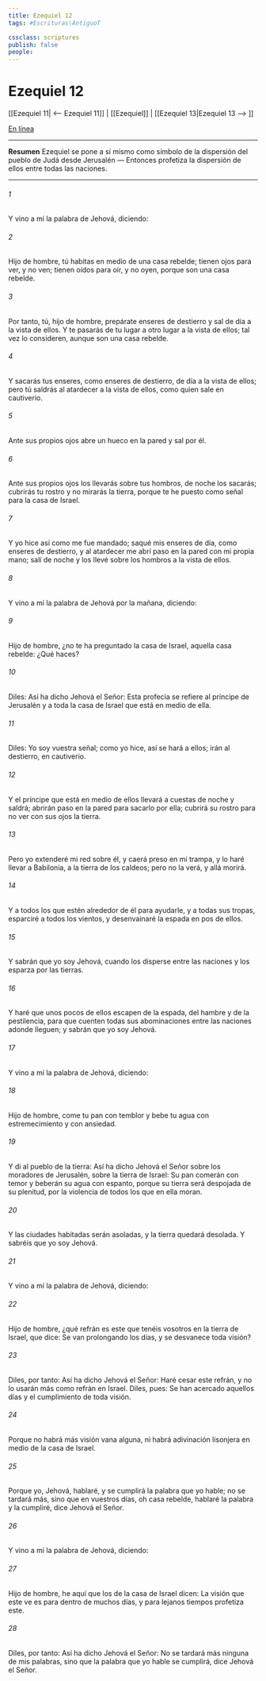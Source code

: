 ```yaml
---
title: Ezequiel 12
tags: #Escrituras\AntiguoT

cssclass: scriptures
publish: false
people:
---
```


# Ezequiel 12
[[Ezequiel 11| <-- Ezequiel 11]] | [[Ezequiel]] | [[Ezequiel 13|Ezequiel 13 --> ]]

[En línea](https://churchofjesuschrist.org/study/scriptures/ot/ezek/12?lang=spa)

---
__Resumen__
Ezequiel se pone a sí mismo como símbolo de la dispersión del pueblo de Judá desde Jerusalén — Entonces profetiza la dispersión de ellos entre todas las naciones.

---
###### 1 
Y vino a mí la palabra de Jehová, diciendo:

###### 2 
Hijo de hombre, tú habitas en medio de una casa rebelde; tienen ojos para ver, y no ven; tienen oídos para oír, y no oyen, porque son una casa rebelde.

###### 3 
Por tanto, tú, hijo de hombre, prepárate enseres de destierro y sal de día a la vista de ellos. Y te pasarás de tu lugar a otro lugar a la vista de ellos; tal vez lo consideren, aunque son una casa rebelde.

###### 4 
Y sacarás tus enseres, como enseres de destierro, de día a la vista de ellos; pero tú saldrás al atardecer a la vista de ellos, como quien sale en cautiverio.

###### 5 
Ante sus propios ojos abre un hueco en la pared y sal por él.

###### 6 
Ante sus propios ojos los llevarás sobre tus hombros, de noche los sacarás; cubrirás tu rostro y no mirarás la tierra, porque te he puesto como señal para la casa de Israel.

###### 7 
Y yo hice así como me fue mandado; saqué mis enseres de día, como enseres de destierro, y al atardecer me abrí paso en la pared con mi propia mano; salí de noche y los llevé sobre los hombros a la vista de ellos.

###### 8 
Y vino a mí la palabra de Jehová por la mañana, diciendo:

###### 9 
Hijo de hombre, ¿no te ha preguntado la casa de Israel, aquella casa rebelde: ¿Qué haces?

###### 10 
Diles: Así ha dicho Jehová el Señor: Esta profecía se refiere al príncipe de Jerusalén y a toda la casa de Israel que está en medio de ella.

###### 11 
Diles: Yo soy vuestra señal; como yo hice, así se hará a ellos; irán al destierro, en cautiverio.

###### 12 
Y el príncipe que está en medio de ellos llevará a cuestas  de noche y saldrá; abrirán paso en la pared para sacarlo por ella; cubrirá su rostro para no ver con sus ojos la tierra.

###### 13 
Pero yo extenderé mi red sobre él, y caerá preso en mi trampa, y lo haré llevar a Babilonia, a la tierra de los caldeos; pero no la verá, y allá morirá.

###### 14 
Y a todos los que estén alrededor de él para ayudarle, y a todas sus tropas, esparciré a todos los vientos, y desenvainaré la espada en pos de ellos.

###### 15 
Y sabrán que yo soy Jehová, cuando los disperse entre las naciones y los esparza por las tierras.

###### 16 
Y haré que unos pocos de ellos escapen de la espada, del hambre y de la pestilencia, para que cuenten todas sus abominaciones entre las naciones adonde lleguen; y sabrán que yo soy Jehová.

###### 17 
Y vino a mí la palabra de Jehová, diciendo:

###### 18 
Hijo de hombre, come tu pan con temblor y bebe tu agua con estremecimiento y con ansiedad.

###### 19 
Y di al pueblo de la tierra: Así ha dicho Jehová el Señor sobre los moradores de Jerusalén, sobre la tierra de Israel: Su pan comerán con temor y beberán su agua con espanto, porque su tierra será despojada de su plenitud, por la violencia de todos los que en ella moran.

###### 20 
Y las ciudades habitadas serán asoladas, y la tierra quedará desolada. Y sabréis que yo soy Jehová.

###### 21 
Y vino a mí la palabra de Jehová, diciendo:

###### 22 
Hijo de hombre, ¿qué refrán es este que tenéis vosotros en la tierra de Israel, que dice: Se van prolongando los días, y se desvanece toda visión?

###### 23 
Diles, por tanto: Así ha dicho Jehová el Señor: Haré cesar este refrán, y no lo usarán más como refrán en Israel. Diles, pues: Se han acercado aquellos días y el cumplimiento de toda visión.

###### 24 
Porque no habrá más visión vana alguna, ni habrá adivinación lisonjera en medio de la casa de Israel.

###### 25 
Porque yo, Jehová, hablaré, y se cumplirá la palabra que yo hable; no se tardará más, sino que en vuestros días, oh casa rebelde, hablaré la palabra y la cumpliré, dice Jehová el Señor.

###### 26 
Y vino a mí la palabra de Jehová, diciendo:

###### 27 
Hijo de hombre, he aquí que los de la casa de Israel dicen: La visión que este ve es para dentro de muchos días, y para lejanos tiempos profetiza este.

###### 28 
Diles, por tanto: Así ha dicho Jehová el Señor: No se tardará más ninguna de mis palabras, sino que la palabra que yo hable se cumplirá, dice Jehová el Señor.

